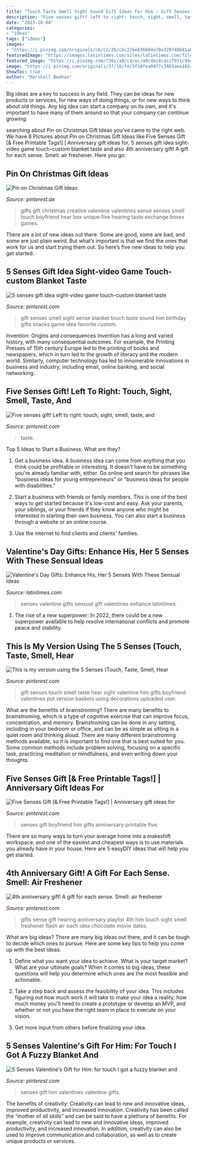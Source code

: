 ```yaml
---
title: "Touch Taste Smell Sight Sound Gift Ideas For Him : Gift Senses Touch Smell Taste Hear Sight Valentine Him Gifts Boyfriend Valentines Put Version Baskets Using Decorations Uploaded User"
description: "Five senses gift! left to right: touch, sight, smell, taste, and"
date: "2023-10-04"
categories:
- "ideas"
tags: ["ideas"]
images:
- "https://i.pinimg.com/originals/cb/c2/2b/cbc22be636684e70e320749b81ab1a7d.jpg"
featuredImage: "https://images.latintimes.com/sites/latintimes.com/files/2017/02/02/v-day.png"
featured_image: "https://i.pinimg.com/736x/a0/cd/ec/a0cdec8cacc7931c94ef833f9e4d111d.jpg"
image: "https://i.pinimg.com/originals/3f/18/fe/3f18fea0977c3483aea185a2e863571f.jpg"
ShowToc: true
author: "Marshall Beahan"
---
```



Big ideas are a key to success in any field. They can be ideas for new products or services, for new ways of doing things, or for new ways to think about old things. Any big idea can start a company on its own, and it's important to have many of them around so that your company can continue growing.

	

		
searching about Pin on Christmas Gift Ideas you've came to the right web. We have 8 Pictures about Pin on Christmas Gift Ideas like Five Senses Gift [&amp; Free Printable Tags!] | Anniversary gift ideas for, 5 senses gift idea sight-video game touch-custom blanket taste and also 4th anniversary gift! A gift for each sense. Smell: air freshener. Here you go:
		
    
## Pin On Christmas Gift Ideas

<img loading=lazy src="https://i.pinimg.com/originals/9f/6d/31/9f6d310711d30779f5483f01c7c40a0c.jpg" onerror="this.onerror=null;this.src='https://tse2.mm.bing.net/th?id=OIP.gauSLtJQugHFEFXl2jTINgHaJ4&amp;pid=15.1';" alt="Pin on Christmas Gift Ideas">

_Source: pinterest.de_

>gifts gift christmas creative valentine valentines sense senses smell touch boyfriend hear box unique five hearing taste exchange boxes games. 

	

There are a lot of new ideas out there. Some are good, some are bad, and some are just plain weird. But what’s important is that we find the ones that work for us and start trying them out. So here’s five new ideas to help you get started: 

    
## 5 Senses Gift Idea Sight-video Game Touch-custom Blanket Taste

<img loading=lazy src="https://i.pinimg.com/originals/3f/18/fe/3f18fea0977c3483aea185a2e863571f.jpg" onerror="this.onerror=null;this.src='https://tse2.mm.bing.net/th?id=OIP.6GSZetvqh8YHrhipbG49hwHaFj&amp;pid=15.1';" alt="5 senses gift idea sight-video game touch-custom blanket taste">

_Source: pinterest.com_

>gift senses smell sight sense blanket touch taste sound him birthday gifts snacks game idea favorite custom. 

	

Invention: Origins and consequences
Invention has a long and varied history, with many consequential outcomes. For example, the Printing Presses of 15th century Europe led to the printing of books and newspapers, which in turn led to the growth of literacy and the modern world. Similarly, computer technology has led to innumerable innovations in business and industry, including email, online banking, and social networking.

    
## Five Senses Gift! Left To Right: Touch, Sight, Smell, Taste, And

<img loading=lazy src="https://i.pinimg.com/originals/d4/d5/e3/d4d5e3f83792823411083309815833b4.jpg" onerror="this.onerror=null;this.src='https://tse2.mm.bing.net/th?id=OIP.c1ocH4qTHm0AcyaAiCoZ0gHaNK&amp;pid=15.1';" alt="Five senses gift! Left to right: touch, sight, smell, taste, and">

_Source: pinterest.com_

>taste. 

	

Top 5 Ideas to Start a Business: What are they?
1. Get a business idea. A business idea can come from anything that you think could be profitable or interesting. It doesn't have to be something you're already familiar with, either. Go online and search for phrases like "business ideas for young entrepreneurs" or "business ideas for people with disabilities."
2. Start a business with friends or family members. This is one of the best ways to get started because it's low-cost and easy. Ask your parents, your siblings, or your friends if they know anyone who might be interested in starting their own business. You can also start a business through a website or an online course.

3. Use the internet to find clients and clients' families.

    
## Valentine&#039;s Day Gifts: Enhance His, Her 5 Senses With These Sensual Ideas

<img loading=lazy src="https://images.latintimes.com/sites/latintimes.com/files/2017/02/02/v-day.png" onerror="this.onerror=null;this.src='https://tse3.mm.bing.net/th?id=OIP.0iXBYjLS3FvbZONBRyFy6gHaFo&amp;pid=15.1';" alt="Valentine&#039;s Day Gifts: Enhance His, Her 5 Senses With These Sensual Ideas">

_Source: latintimes.com_

>senses valentine gifts sensual gift valentines enhance latintimes. 

	

1. The rise of a new superpower: In 2022, there could be a new superpower available to help resolve international conflicts and promote peace and stability.

    
## This Is My Version Using The 5 Senses (Touch, Taste, Smell, Hear

<img loading=lazy src="https://s-media-cache-ak0.pinimg.com/736x/48/97/82/4897825afedd7492e9f3460f2b08b8ac--senses-gift-for-him--senses-gift-for-boyfriend.jpg" onerror="this.onerror=null;this.src='https://tse2.mm.bing.net/th?id=OIP.qRAqek6_gY7ZdY5OfhGi6wHaNK&amp;pid=15.1';" alt="This is my version using the 5 Senses (Touch, Taste, Smell, Hear">

_Source: pinterest.com_

>gift senses touch smell taste hear sight valentine him gifts boyfriend valentines put version baskets using decorations uploaded user. 

	

What are the benefits of brainstroming?
There are many benefits to brainstroming, which is a type of cognitive exercise that can improve focus, concentration, and memory. Brainstroming can be done in any setting, including in your bedroom or office, and can be as simple as sitting in a quiet room and thinking aloud. There are many different brainstroming methods available, so it is important to find one that is best suited for you. Some common methods include problem solving, focusing on a specific task, practicing meditation or mindfulness, and even writing down your thoughts.

    
## Five Senses Gift [&amp; Free Printable Tags!] | Anniversary Gift Ideas For

<img loading=lazy src="https://i.pinimg.com/736x/cb/22/39/cb2239ef358ffa7348cd66fe4b1a849f.jpg" onerror="this.onerror=null;this.src='https://tse4.mm.bing.net/th?id=OIP.hWZsLPRSSE0st-7OkHRvxAHaSh&amp;pid=15.1';" alt="Five Senses Gift [&amp; Free Printable Tags!] | Anniversary gift ideas for">

_Source: pinterest.com_

>senses gift boyfriend him gifts anniversary printable five. 

	

There are so many ways to turn your average home into a makeshift workspace, and one of the easiest and cheapest ways is to use materials you already have in your house. Here are 5 easyDIY ideas that will help you get started.

    
## 4th Anniversary Gift! A Gift For Each Sense. Smell: Air Freshener

<img loading=lazy src="https://i.pinimg.com/originals/cb/c2/2b/cbc22be636684e70e320749b81ab1a7d.jpg" onerror="this.onerror=null;this.src='https://tse3.mm.bing.net/th?id=OIP.Y_8rexSgh1CJVLf_-UN-rAHaFj&amp;pid=15.1';" alt="4th anniversary gift! A gift for each sense. Smell: air freshener">

_Source: pinterest.com_

>gifts sense gift hearing anniversary playlist 4th him touch sight smell freshener flash air each idea chocolate movie dates. 

	

What are big ideas?
There are many big ideas out there, and it can be tough to decide which ones to pursue. Here are some key tips to help you come up with the best ideas:
1. Define what you want your idea to achieve. What is your target market? What are your ultimate goals? When it comes to big ideas, these questions will help you determine which ones are the most feasible and actionable.

2. Take a step back and assess the feasibility of your idea. This includes figuring out how much work it will take to make your idea a reality, how much money you’ll need to create a prototype or develop an MVP, and whether or not you have the right team in place to execute on your vision.

3. Get more input from others before finalizing your idea.

    
## 5 Senses Valentine&#039;s Gift For Him: For Touch I Got A Fuzzy Blanket And

<img loading=lazy src="https://i.pinimg.com/736x/a0/cd/ec/a0cdec8cacc7931c94ef833f9e4d111d.jpg" onerror="this.onerror=null;this.src='https://tse1.mm.bing.net/th?id=OIP.90-WRLVACrzbhLXHZOwXBQHaJ3&amp;pid=15.1';" alt="5 Senses Valentine&#039;s Gift for Him: for touch I got a fuzzy blanket and">

_Source: pinterest.com_

>senses gift him valentines valentine gifts. 

	

The benefits of creativity: Creativity can lead to new and innovative ideas, improved productivity, and increased innovation.
Creativity has been called the “mother of all skills” and can be said to have a plethora of benefits. For example, creativity can lead to new and innovative ideas, improved productivity, and increased innovation. In addition, creativity can also be used to improve communication and collaboration, as well as to create unique products or services.

